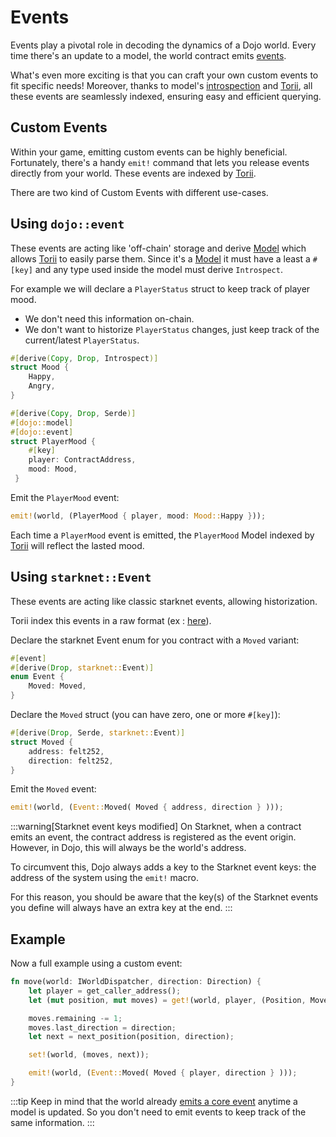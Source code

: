 # Events

Events play a pivotal role in decoding the dynamics of a Dojo world. Every time there's an update to a model, the world contract emits [events](/framework/world/events).

What's even more exciting is that you can craft your own custom events to fit specific needs! Moreover, thanks to model's [introspection](/framework/models/introspect) and [Torii](/toolchain/torii), all these events are seamlessly indexed, ensuring easy and efficient querying.

## Custom Events

Within your game, emitting custom events can be highly beneficial. Fortunately, there's a handy `emit!` command that lets you release events directly from your world. These events are indexed by [Torii](/toolchain/torii).

There are two kind of Custom Events with different use-cases.

## Using `dojo::event`

These events are acting like 'off-chain' storage and derive [Model](/framework/models) which allows [Torii](/toolchain/torii) to easily parse them.
Since it's a [Model](/framework/models) it must have a least a `#[key]` and any type used inside the model must derive `Introspect`.

For example we will declare a `PlayerStatus` struct to keep track of player mood.

-   We don't need this information on-chain.
-   We don't want to historize `PlayerStatus` changes, just keep track of the current/latest `PlayerStatus`.

```rust
#[derive(Copy, Drop, Introspect)]
struct Mood {
    Happy,
    Angry,
}

#[derive(Copy, Drop, Serde)]
#[dojo::model]
#[dojo::event]
struct PlayerMood {
    #[key]
    player: ContractAddress,
    mood: Mood,
 }
```

Emit the `PlayerMood` event:

```rust
emit!(world, (PlayerMood { player, mood: Mood::Happy }));
```

Each time a `PlayerMood` event is emitted, the `PlayerMood` Model indexed by [Torii](/toolchain/torii) will reflect the lasted mood.

## Using `starknet::Event`

These events are acting like classic starknet events, allowing historization.

Torii index this events in a raw format (ex : [here](/toolchain/torii/graphql#susbcription-to-events)).

Declare the starknet Event enum for you contract with a `Moved` variant:

```rust
#[event]
#[derive(Drop, starknet::Event)]
enum Event {
    Moved: Moved,
}
```

Declare the `Moved` struct (you can have zero, one or more `#[key]`):

```rust
#[derive(Drop, Serde, starknet::Event)]
struct Moved {
    address: felt252,
    direction: felt252,
}
```

Emit the `Moved` event:

```rust
emit!(world, (Event::Moved( Moved { address, direction } )));
```

:::warning[Starknet event keys modified]
On Starknet, when a contract emits an event, the contract address is registered as the event origin. However, in Dojo, this will always be the world's address.

To circumvent this, Dojo always adds a key to the Starknet event keys: the address of the system using the `emit!` macro.

For this reason, you should be aware that the key(s) of the Starknet events you define will always have an extra key at the end.
:::

## Example

Now a full example using a custom event:

```rust
fn move(world: IWorldDispatcher, direction: Direction) {
    let player = get_caller_address();
    let (mut position, mut moves) = get!(world, player, (Position, Moves));

    moves.remaining -= 1;
    moves.last_direction = direction;
    let next = next_position(position, direction);

    set!(world, (moves, next));

    emit!(world, (Event::Moved( Moved { player, direction } )));
}
```

:::tip
Keep in mind that the world already [emits a core event](/framework/world/events) anytime a model is updated. So you don't need to emit events to keep track of the same information.
:::
